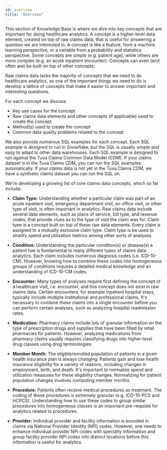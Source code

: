 ```yaml
---
id: overview
title: "Overview"
---
```

This section of Knowledge Base is where we dive into key concepts that are important for doing healthcare analytics.  A concept is a higher-level data element, created on top of raw claims data, that is useful for answering a question we are interested in.  A concept is like a feature, from a machine learning perspective, or a variable from a probability and statistics perspective.  Some concepts are simple (e.g. patient age), while others are more complex (e.g. an acute inpatient encounter).  Concepts can even (and often are) be built on top of other concepts.  

Raw claims data lacks the majority of concepts that we need to do healthcare analytics, so one of the important things we need to do is develop a lattice of concepts that make it easier to answer important and interesting questions.  

For each concept we discuss:

- Key use cases for the concept
- Raw claims data elements and other concepts (if applicable) used to create the concept
- Method(s) used to create the concept
- Common data quality problems related to the concept

We also provide numerous SQL examples for each concept.  Each SQL example is designed to run in Snowflake, but the SQL is usually simple and easy to adapt to other data warehouses.  Each SQL example is designed to run against the Tuva Claims Common Data Model (CDM).  If your claims dataset is in the Tuva Claims CDM, you can run the SQL examples automatically.  If your claims data is not yet in the Tuva Claims CDM, we have a synthetic claims dataset you can run the SQL on.

We're developing a growing list of core claims data concepts, which so far include:

- **Claim Type:** Understanding whether a particular claim was part of an acute inpatient visit, emergency department visit, an office visit, or other type of visit, is often important in analytics.  Raw claims data include several data elements, such as place of service, bill type, and revenue codes, that provide clues as to the type of visit the claim was for.  Claim type is a concept built on top of these raw data elements.  Every claim is assigned to a mutually exclusive claim type.  Claim type is be used to stratify spend and utilization metrics among other sorts of analyses.

- **Condition:** Understanding the particular condition(s) or disease(s) a patient has is fundamental to many different types of claims data analytics.  Each claim includes numerous diagnosis codes (i.e. ICD-10-CM).  However, knowing how to combine these codes into homogeneous groups of conditions requires a detailed medical knowledge and an understanding of ICD-10-CM codes.

- **Encounter:** Many types of analyses require first defining the concept of a healthcare visit, i.e. encounter, and this concept does not exist in raw claims data.  Certain encounters, for example inpatient hospital stays, typically include multiple institutional and professional claims.  It's necessary to combine these claims into a single encounter before you can perform certain analyses, such as analyzing hospital readmission rates.

- **Medication:** Pharmacy claims include lots of granular information on the type of prescription drugs and supplies that have been filled by retail pharmacies for patients.  However, analyzing medications from pharmacy claims usually requires classifying drugs into higher-level drug classes using drug terminologies.

- **Member Month:** The eligible/enrolled population of patients in a given health insurance plan is always changing.  Patients gain and lose health insurance eligibility for a variety of reasons, including changes in employment, birth, and death.  It's important to normalize spend and utilization measures for these eligibility changes.  Normalizing for patient population changes involves computing member months.

- **Procedure:** Patients often receive medical procedures as treatment.  The coding of these procedures is extremely granular (e.g. ICD-10-PCS and HCPCS).  Understanding how to use these codes to group similar procedures into homogeneous classes is an important pre-requiste for analytics related to procedures.

- **Provider:** Individual provider and facility information is encoded in claims via National Provider Identity (NPI) codes.  However, one needs to enhance individual provider NPI codes with specialty information and group facility provider NPI codes into distinct locations before this information is useful for analytics.